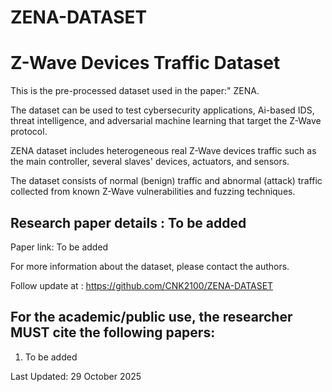 # ZENA-DATASET

# Z-Wave Devices Traffic Dataset

This is the pre-processed dataset used in the paper:" ZENA.

The dataset can be used to test cybersecurity applications, Ai-based IDS, threat intelligence, and adversarial machine learning that target the Z-Wave protocol.

ZENA dataset includes heterogeneous real Z-Wave devices traffic such as the main controller, several slaves' devices, actuators, and sensors.

The dataset consists of normal (benign) traffic and abnormal (attack) traffic collected from known Z-Wave vulnerabilities and fuzzing techniques.

## Research paper details : To be added
 
Paper link: To be added

For more information about the dataset, please contact the authors.

Follow update at : https://github.com/CNK2100/ZENA-DATASET

## For the academic/public use, the researcher MUST cite the following papers:

1. To be added


Last Updated: 29 October 2025
